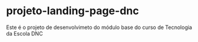 # projeto-landing-page-dnc
Este é o projeto de desenvolvimeto do módulo base do curso de Tecnologia da Escola DNC
